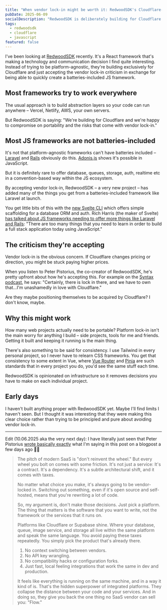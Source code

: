 ```yaml
---
title: "When vendor lock-in might be worth it: RedwoodSDK's Cloudflare-only approach"
pubDate: 2025-06-09
socialDescription: "RedwoodSDK is deliberately building for Cloudflare only, accepting vendor lock-in criticism to focus on what you're actually trying to build."
tags:
  - redwoodsdk
  - cloudflare
  - javascript
featured: false
---
```


I've been looking at [RedwoodSDK](https://rwsdk.com/) recently. It's a React framework that's making a technology and communication decision I find quite interesting. Instead of trying to be platform-agnostic, they're building exclusively for Cloudflare and just accepting the vendor lock-in criticism in exchange for being able to quickly create a batteries-included JS framework.

## Most frameworks try to work everywhere

The usual approach is to build abstraction layers so your code can run anywhere – Vercel, Netlify, AWS, your own servers.

But RedwoodSDK is saying: "We're building for Cloudflare and we're happy to compromise on portability and the risks that come with vendor lock-in."

## Most JS frameworks are not batteries-included

It's not that platform-agnostic frameworks can't have batteries included – [Laravel](https://laravel.com/) and [Rails](https://rubyonrails.org/) obviously do this. [Adonis.js](https://adonisjs.com/) shows it's possible in JavaScript.

But it is definitely rare to offer database, queues, storage, auth, realtime etc in a convention-based way within the JS ecosystem.

By accepting vendor lock-in, RedwoodSDK – a very new project – has added many of the things you get from a batteries-included framework like Laravel at launch.

You get little bits of this with the [new Svelte CLI](https://svelte.dev/blog/sv-the-svelte-cli) which offers simple scaffolding for a database ORM and auth. Rich Harris (the maker of Svelte) [has talked about JS frameworks needing to offer more things like Laravel and Rails](https://www.smashingmagazine.com/2025/01/svelte-5-future-frameworks-chat-rich-harris): "There are too many things that you need to learn in order to build a full stack application today using JavaScript."

## The criticism they're accepting

Vendor lock-in is the obvious concern. If Cloudflare changes pricing or direction, you might be stuck paying higher prices.

When you listen to Peter Pistorius, the co-creator of RedwoodSDK, he's pretty upfront about how he's accepting this. For example on the [Syntax podcast](https://syntax.fm/show/902/fullstack-cloudflare-with-react-and-vite-redwood-sdk), he says: "Certainly, there is lock in there, and we have to own that...I'm unashamedly in love with Cloudflare."

Are they maybe positioning themselves to be acquired by Cloudflare? I don't know, maybe.

## Why this might work

How many web projects actually need to be portable? Platform lock-in isn't the main worry for anything I build – side projects, tools for me and friends. Getting it built and keeping it running is the main thing.

There's also something to be said for consistency. I use Tailwind in every personal project, so I never have to relearn CSS frameworks. You get that consistency to some extent in Vue, where [Vue Router](https://router.vuejs.org/) and [Pinia](https://pinia.vuejs.org/) are such standards that in every project you do, you'd see the same stuff each time.

RedwoodSDK is opinionated on infrastructure so it removes decisions you have to make on each individual project.

## Early days

I haven't built anything proper with RedwoodSDK yet. Maybe I'll find limits I haven't seen. But I thought it was interesting that they were making this clear choice rather than trying to be principled and pure about avoiding vendor lock-in.

---

Edit (10.06.2025 aka the very next day): I have literally just seen that Peter Pistorius [wrote basically exactly](https://rwsdk.com/blog/saas-is-just-vendor-lock-in-with-better-branding) what I'm saying in this post on a blogpost a few days ago 🤦‍♂️

> The pitch of modern SaaS is "don't reinvent the wheel." But every wheel you bolt on comes with some friction. It's not just a service: It's a contract. It's a dependency. It's a subtle architectural shift, and it comes with taxes.
>
> No matter what choice you make, it's always going to be vendor-locked in. Switching out something, even if it's open source and self-hosted, means that you're rewriting a lot of code.
>
> So, my argument is, don't make those decisions. Just pick a platform. The thing that matters is the software that you want to write, not the framework or the services that it runs on.
>
> Platforms like Cloudflare or Supabase shine. Where your database, queue, image service, and storage all live within the same platform and speak the same language. You avoid paying these taxes repeatedly. You simply pick the product that's already there.
>
> 1. No context switching between vendors.
> 2. No API key wrangling.
> 3. No compatibility hacks or configuration forks.
> 4. Just fast, local feeling integrations that work the same in dev and production.
>
> It feels like everything is running on the same machine, and in a way it kind of is. That's the hidden superpower of integrated platforms. They collapse the distance between your code and your services. And in doing so, they give you back the one thing no SaaS vendor can sell you: "Flow."